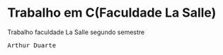 # Trabalho em C(Faculdade La Salle)

Trabalho faculdade La Salle segundo semestre
<pre>Arthur Duarte </pre>
